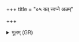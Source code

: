 +++
title = "०५ यत् स्वप्ने अन्नम्"

+++
<details><summary>मूलम् (GR)</summary>

+++(PSK 20.35.5)+++यत् स्वप्ने अन्नम् अश्नामि  
न प्रातर् अधिगम्यते ।  
सर्वं तद् अस्तु नः शिवं  
नहि तद् दृश्यते दिवा ॥
</details>